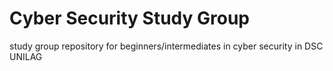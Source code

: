 # Cyber Security Study Group
study group repository for beginners/intermediates in cyber security  in DSC UNILAG
